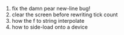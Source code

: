 1. fix the damn pear new-line bug!
2. clear the screen before rewriting tick count
3. how the f to string interpolate
4. how to side-load onto a device
